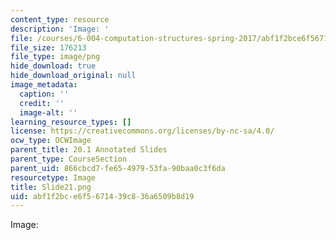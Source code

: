 ```yaml
---
content_type: resource
description: 'Image: '
file: /courses/6-004-computation-structures-spring-2017/abf1f2bce6f5671439c836a6509b8d19_Slide21.png
file_size: 176213
file_type: image/png
hide_download: true
hide_download_original: null
image_metadata:
  caption: ''
  credit: ''
  image-alt: ''
learning_resource_types: []
license: https://creativecommons.org/licenses/by-nc-sa/4.0/
ocw_type: OCWImage
parent_title: 20.1 Annotated Slides
parent_type: CourseSection
parent_uid: 866cbcd7-fe65-4979-53fa-90baa0c3f6da
resourcetype: Image
title: Slide21.png
uid: abf1f2bc-e6f5-6714-39c8-36a6509b8d19
---
```

Image: 